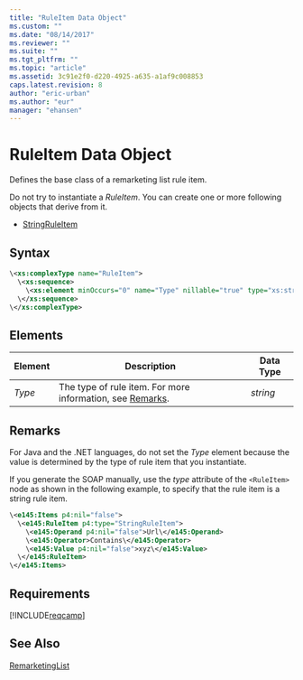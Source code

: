 ```yaml
---
title: "RuleItem Data Object"
ms.custom: ""
ms.date: "08/14/2017"
ms.reviewer: ""
ms.suite: ""
ms.tgt_pltfrm: ""
ms.topic: "article"
ms.assetid: 3c91e2f0-d220-4925-a635-a1af9c008853
caps.latest.revision: 8
author: "eric-urban"
ms.author: "eur"
manager: "ehansen"
---
```

# RuleItem Data Object
Defines the base class of a remarketing list rule item.

Do not try to instantiate a *RuleItem*. You can create one or more following objects that derive from it.
- [StringRuleItem](../campaign-api/stringruleitem-data-object.md)

## Syntax

```xml
\<xs:complexType name="RuleItem">
  \<xs:sequence>
    \<xs:element minOccurs="0" name="Type" nillable="true" type="xs:string"/>
  \</xs:sequence>
\</xs:complexType>
```

## <a name="Elements"></a>Elements

|Element|Description|Data Type|
|-----------|---------------|-------------|
|*Type*|The type of rule item. For more information, see [Remarks](#remarks).|*string*|

## <a name="remarks"></a>Remarks
For Java and the .NET languages, do not set the *Type* element because the value is determined by the type of rule item that you instantiate.

If you generate the SOAP manually, use the *type* attribute of the `<RuleItem>` node as shown in the following example, to specify that the rule item is a string rule item.

```xml
\<e145:Items p4:nil="false">
  \<e145:RuleItem p4:type="StringRuleItem">
    \<e145:Operand p4:nil="false">Url\</e145:Operand>
    \<e145:Operator>Contains\</e145:Operator>
    \<e145:Value p4:nil="false">xyz\</e145:Value>
  \</e145:RuleItem>
\</e145:Items>
```

## Requirements
[!INCLUDE[reqcamp](../campaign-api/includes/reqcamp.md)]
## See Also
[RemarketingList](../campaign-api/remarketinglist-data-object.md)  